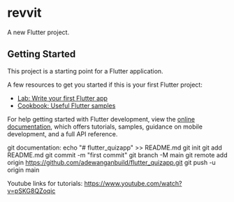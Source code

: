 # revvit

A new Flutter project.

## Getting Started

This project is a starting point for a Flutter application.

A few resources to get you started if this is your first Flutter project:

- [Lab: Write your first Flutter app](https://docs.flutter.dev/get-started/codelab)
- [Cookbook: Useful Flutter samples](https://docs.flutter.dev/cookbook)

For help getting started with Flutter development, view the
[online documentation](https://docs.flutter.dev/), which offers tutorials,
samples, guidance on mobile development, and a full API reference.

git documentation:
echo "# flutter_quizapp" >> README.md
git init
git add README.md
git commit -m "first commit"
git branch -M main
git remote add origin https://github.com/adewanganbuild/flutter_quizapp.git
git push -u origin main

Youtube links for tutorials: 
https://www.youtube.com/watch?v=pSKG8QZoqic

